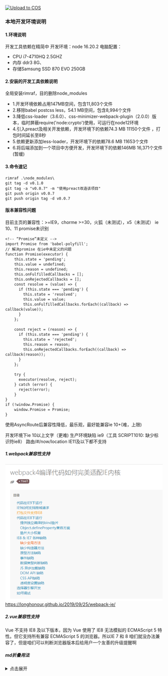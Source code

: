 [![Upload to COS](https://github.com/pkcile/blog-2020/actions/workflows/tencent-cos.yml/badge.svg)](https://github.com/pkcile/blog-2020/actions/workflows/tencent-cos.yml)
### 本地开发环境说明
#### 1.环境说明
开发工具依赖在精简中
开发环境：node 16.20.2
电脑配置：
- CPU i7-4710HQ 2.5GHZ
- 内存 ddr3 8G、
- 存储Samsung SSD 870 EVO 250GB


#### 2.安装的开发工具依赖说明
全局安装rimraf，目的删除node_modules
- 1.开发环境依赖占用147MB空间，包含11,803个文件
- 2.移除babel postcss less，54.1 MB空间，包含8,994个文件
- 3.降低css-loader（3.6.0）、css-minimizer-webpack-plugin（2.0.0）版本，临时屏蔽require('node:crypto')使用，可运行在node12环境
- 4.引入preact及相关开发依赖，开发环境下的依赖74.3 MB 11150个文件 ，打包时间延长至8秒
- 5.依赖更新添加less-loader，开发环境下的依赖78.6 MB 11653个文件
- 6.将后端添加到一个项目中方便开发，开发环境下的依赖146MB 16,371个文件(暂缓)
#### 3.命令速记

```
rimraf .\node_modules\
git tag -d v0.1.0
git tag -a "v0.0.7" -m "使用preact改造该项目"
git push origin v0.0.7
git push origin tag -d v0.0.7
```

#### 版本兼容性问题
目前主页的兼容性：>=IE9，chorme >=30，火狐（未测试），x5（未测试）
ie 10、11 promise未识别
```
<!-- “Promise”未定义 -->
import Promise from 'babel-polyfill';
// 解决promise 在ie中未定义的问题
function Promise(executor) {
	this.state = 'pending';
	this.value = undefined;
	this.reason = undefined;
	this.onFulfilledCallbacks = [];
	this.onRejectedCallbacks = [];
	const resolve = (value) => {
	  if (this.state === 'pending') {
		this.state = 'resolved';
		this.value = value;
		this.onFulfilledCallbacks.forEach((callback) => callback(value));
	  }
	};
  
	const reject = (reason) => {
	  if (this.state === 'pending') {
		this.state = 'rejected';
		this.reason = reason;
		this.onRejectedCallbacks.forEach((callback) => callback(reason));
	  }
	};
  
	try {
	  executor(resolve, reject);
	} catch (error) {
	  reject(error);
	}
}
if (!window.Promise) {
	window.Promise = Promise;
}
```
使用AsyncRoute后兼容性降低，最乐观，最好能兼容ie 10+(难，上限)

开发环境下ie 10以上文字（更难)
生产环境缺陷 ie9（工具 SCRIPT1010: 缺少标识符ie8）
路由/#/now/location IE11及以下都不支持
##### 1.webpack兼容性支持
![alt text](./public/back/docs/image.png)
https://longhonour.github.io/2019/09/25/webpack-ie/

##### 2.vue兼容性支持
Vue 不支持 IE8 及以下版本，因为 Vue 使用了 IE8 无法模拟的 ECMAScript 5 特性。但它支持所有兼容 ECMAScript 5 的浏览器。所以IE 7 和 8 咱们就没办法兼容了，但是咱们可以判断浏览器版本后给用户一个友善的升级提醒啊

##### md折叠用法
<details>
<summary>点击展开</summary>

这是隐藏的内容。
- 项目1
- 项目2
</details>